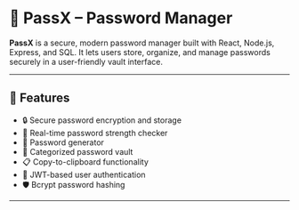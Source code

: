 # 🔐 PassX – Password Manager

**PassX** is a secure, modern password manager built with React, Node.js, Express, and SQL. It lets users store, organize, and manage passwords securely in a user-friendly vault interface.


---

## 🚀 Features

- 🔒 Secure password encryption and storage
- 🧠 Real-time password strength checker
- 🔐 Password generator
- 📁 Categorized password vault
- 📋 Copy-to-clipboard functionality
- 🔐 JWT-based user authentication
- 🛡️ Bcrypt password hashing

---
